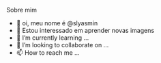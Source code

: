 Sobre mim 

- 👋 oi, meu nome é @slyasmin
- 👀 Estou interessado em aprender novas imagens
- 🌱 I’m currently learning ...
- 💞️ I’m looking to collaborate on ...
- 📫 How to reach me ...

<!---
slyasmin/slyasmin is a ✨ special ✨ repository because its `README.md` (this file) appears on your GitHub profile.
You can click the Preview link to take a look at your changes.
--->
